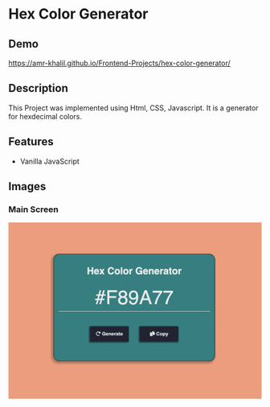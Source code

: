 #  Hex Color Generator
## Demo
https://amr-khalil.github.io/Frontend-Projects/hex-color-generator/

## Description
This Project was implemented using Html, CSS, Javascript. It is a generator for hexdecimal colors.

## Features
 - Vanilla JavaScript

## Images

### Main Screen
<img src="img.png" alt="hex color generator app" width="800"/>